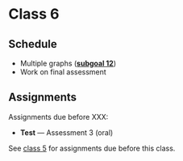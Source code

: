 # Class 6

## Schedule

*   Multiple graphs ([**subgoal 12**][sg-12])
*   Work on final assessment

## Assignments

<!--TODO: add dates for assessment 3-->

Assignments due before XXX:

*   **Test** — Assessment 3 (oral)
    <!--TODO: link to assessment 3-->

See [class 5][c5] for assignments due before this class.

[c5]: class-5.md#assignments

[sg-12]: https://github.com/cmda-fe3/course-17-18#subgoal-12
